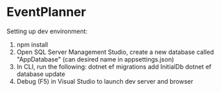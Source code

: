 # EventPlanner
 
Setting up dev environment:

1. npm install
2. Open SQL Server Management Studio, create a new database called "AppDatabase" (can desired name in appsettings.json)
3. In CLI, run the following:
     dotnet ef migrations add InitialDb
     dotnet ef database update
4. Debug (F5) in Visual Studio to launch dev server and browser
